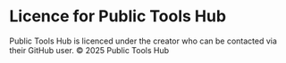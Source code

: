 # Licence for Public Tools Hub
Public Tools Hub is licenced under the creator who can be contacted via their GitHub user. © 2025 Public Tools Hub
